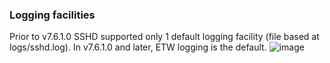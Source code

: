 ### Logging facilities
Prior to v7.6.1.0 SSHD supported only 1 default logging facility (file based at logs/sshd.log). 
In v7.6.1.0 and later, ETW logging is the default. 
![image](https://user-images.githubusercontent.com/14185020/37054957-4c6b2d4e-2135-11e8-90e3-3eba472ffc46.png)

